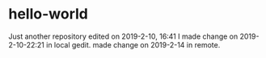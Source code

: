 # hello-world
Just another repository
edited on 2019-2-10, 16:41
I made change on 2019-2-10-22:21 in local gedit.
made change on 2019-2-14 in remote.
